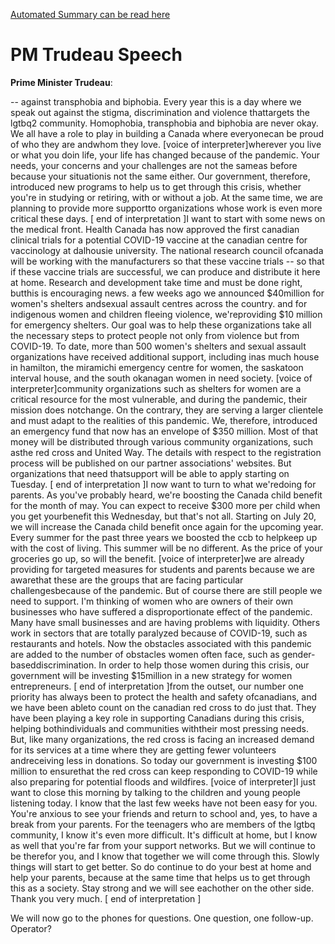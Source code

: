 [Automated Summary can be read here](./trudeau_summary.md)

# PM Trudeau Speech



**Prime Minister Trudeau**:

-- against transphobia and biphobia.
Every year this is a day where we speak out against the stigma, discrimination and violence thattargets the lgtbq2 community.
Homophobia, transphobia and biphobia are never okay.
We all have a role to play in building a Canada where everyonecan be proud of who they are andwhom they love.
[voice of interpreter]wherever you live or what you doin life, your life has changed because of the pandemic.
Your needs, your concerns and your challenges are not the sameas before because your situationis not the same either.
Our government, therefore, introduced new programs to help us to get through this crisis, whether you're in studying or retiring, with or without a job.
At the same time, we are planning to provide more supportto organizations whose work is even more critical these days.
[ end of interpretation ]I want to start with some news on the medical front.
Health Canada has now approved the first canadian clinical trials for a potential COVID-19 vaccine at the canadian centre for vaccinology at dalhousie university.
The national research council ofcanada will be working with the manufacturers so that these vaccine trials -- so that if these vaccine trials are successful, we can produce and distribute it here at home.
Research and development take time and must be done right, butthis is encouraging news.
a few weeks ago we announced $40million for women's shelters andsexual assault centres across the country.
and for indigenous women and children fleeing violence, we'reproviding $10 million for emergency shelters.
Our goal was to help these organizations take all the necessary steps to protect people not only from violence but from COVID-19. To date, more than 500 women's shelters and sexual assault organizations have received additional support, including inas much house in hamilton, the miramichi emergency centre for women, the saskatoon interval house, and the south okanagan women in need society.
[voice of interpreter]community organizations such as shelters for women are a critical resource for the most vulnerable, and during the pandemic, their mission does notchange.
On the contrary, they are serving a larger clientele and must adapt to the realities of this pandemic.
We, therefore, introduced an emergency fund that now has an envelope of $350 million.
Most of that money will be distributed through various community organizations, such asthe red cross and United Way.
The details with respect to the registration process will be published on our partner associations' websites.
But organizations that need thatsupport will be able to apply starting on Tuesday.
[ end of interpretation ]I now want to turn to what we'redoing for parents.
As you've probably heard, we're boosting the Canada child benefit for the month of may.
You can expect to receive $300 more per child when you get yourbenefit this Wednesday, but that's not all.
Starting on July 20, we will increase the Canada child benefit once again for the upcoming year.
Every summer for the past three years we boosted the ccb to helpkeep up with the cost of living.
This summer will be no different.
As the price of your groceries go up, so will the benefit.
[voice of interpreter]we are already providing for targeted measures for students and parents because we are awarethat these are the groups that are facing particular challengesbecause of the pandemic.
But of course there are still people we need to support.
I'm thinking of women who are owners of their own businesses who have suffered a disproportionate effect of the pandemic.
Many have small businesses and are having problems with liquidity.
Others work in sectors that are totally paralyzed because of COVID-19, such as restaurants and hotels.
Now the obstacles associated with this pandemic are added to the number of obstacles women often face, such as gender-baseddiscrimination.
In order to help those women during this crisis, our government will be investing $15million in a new strategy for women entrepreneurs.
[ end of interpretation ]from the outset, our number one priority has always been to protect the health and safety ofcanadians, and we have been ableto count on the canadian red cross to do just that.
They have been playing a key role in supporting Canadians during this crisis, helping bothindividuals and communities withtheir most pressing needs.
But, like many organizations, the red cross is facing an increased demand for its services at a time where they are getting fewer volunteers andreceiving less in donations.
So today our government is investing $100 million to ensurethat the red cross can keep responding to COVID-19 while also preparing for potential floods and wildfires.
[voice of interpreter]I just want to close this morning by talking to the children and young people listening today.
I know that the last few weeks have not been easy for you.
You're anxious to see your friends and return to school and, yes, to have a break from your parents.
For the teenagers who are members of the lgtbq community, I know it's even more difficult.
It's difficult at home, but I know as well that you're far from your support networks.
But we will continue to be therefor you, and I know that together we will come through this.
Slowly things will start to get better.
So do continue to do your best at home and help your parents, because at the same time that helps us to get through this as a society.
Stay strong and we will see eachother on the other side.
Thank you very much.
[ end of interpretation ]



We will now go to the phones for questions.
One question, one follow-up. Operator?
